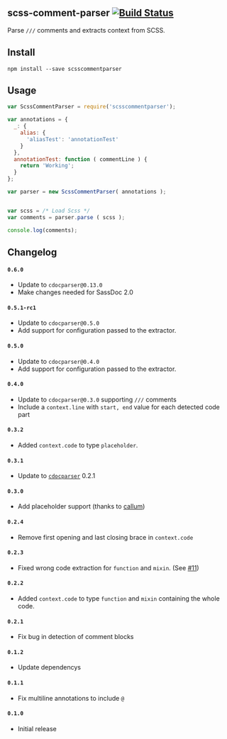 scss-comment-parser [![Build Status](https://travis-ci.org/SassDoc/scss-comment-parser.svg?branch=master)](https://travis-ci.org/SassDoc/scss-comment-parser)
---

Parse `///` comments and extracts context from SCSS.


## Install

```shell
npm install --save scsscommentparser
```

## Usage

```js
var ScssCommentParser = require('scsscommentparser');

var annotations = {
  _: {
    alias: {
      'aliasTest': 'annotationTest'
    }
  },
  annotationTest: function ( commentLine ) {
    return 'Working';
  }
};

var parser = new ScssCommentParser( annotations );


var scss = /* Load Scss */
var comments = parser.parse ( scss );

console.log(comments);
```


## Changelog

#### `0.6.0`
  * Update to `cdocparser@0.13.0`
  * Make changes needed for SassDoc 2.0

#### `0.5.1-rc1`
  * Update to `cdocparser@0.5.0`
  * Add support for configuration passed to the extractor.  

#### `0.5.0`
  * Update to `cdocparser@0.4.0`
  * Add support for configuration passed to the extractor.  

#### `0.4.0`
  * Update to `cdocparser@0.3.0` supporting `///` comments
  * Include a `context.line` with `start, end` value for each detected code part

#### `0.3.2`
  * Added `context.code` to type `placeholder`.

#### `0.3.1`
  * Update to [`cdocparser`](https://github.com/FWeinb/CDocParser) 0.2.1 

#### `0.3.0`
  * Add placeholder support (thanks to [callum](https://github.com/callum))

#### `0.2.4`
  * Remove first opening and last closing brace in `context.code`

#### `0.2.3`
  * Fixed wrong code extraction for `function` and `mixin`. (See [#11](https://github.com/SassDoc/scss-comment-parser/issues/11))

#### `0.2.2`
  * Added `context.code` to type `function` and `mixin` containing the whole code. 

#### `0.2.1`
  * Fix bug in detection of comment blocks

#### `0.1.2`
  * Update dependencys

#### `0.1.1`
  * Fix multiline annotations to include `@`

#### `0.1.0`
  * Initial release

